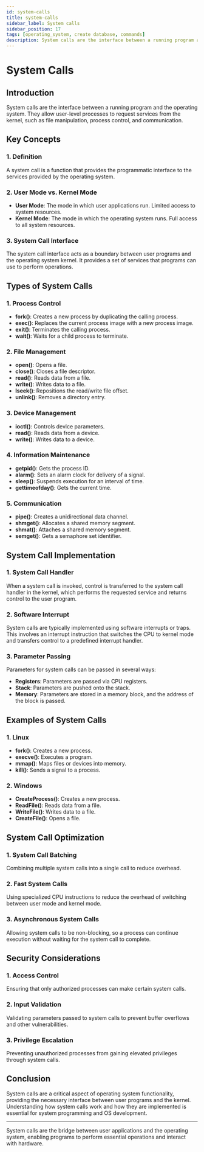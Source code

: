 ```yaml
---
id: system-calls
title: system-calls
sidebar_label: System calls
sidebar_position: 17
tags: [operating_system, create database, commands]
description: System calls are the interface between a running program and the operating system.
---
```

# System Calls

## Introduction
System calls are the interface between a running program and the operating system. They allow user-level processes to request services from the kernel, such as file manipulation, process control, and communication.

## Key Concepts

### 1. Definition
A system call is a function that provides the programmatic interface to the services provided by the operating system.

### 2. User Mode vs. Kernel Mode
- **User Mode**: The mode in which user applications run. Limited access to system resources.
- **Kernel Mode**: The mode in which the operating system runs. Full access to all system resources.

### 3. System Call Interface
The system call interface acts as a boundary between user programs and the operating system kernel. It provides a set of services that programs can use to perform operations.

## Types of System Calls

### 1. Process Control
- **fork()**: Creates a new process by duplicating the calling process.
- **exec()**: Replaces the current process image with a new process image.
- **exit()**: Terminates the calling process.
- **wait()**: Waits for a child process to terminate.

### 2. File Management
- **open()**: Opens a file.
- **close()**: Closes a file descriptor.
- **read()**: Reads data from a file.
- **write()**: Writes data to a file.
- **lseek()**: Repositions the read/write file offset.
- **unlink()**: Removes a directory entry.

### 3. Device Management
- **ioctl()**: Controls device parameters.
- **read()**: Reads data from a device.
- **write()**: Writes data to a device.

### 4. Information Maintenance
- **getpid()**: Gets the process ID.
- **alarm()**: Sets an alarm clock for delivery of a signal.
- **sleep()**: Suspends execution for an interval of time.
- **gettimeofday()**: Gets the current time.

### 5. Communication
- **pipe()**: Creates a unidirectional data channel.
- **shmget()**: Allocates a shared memory segment.
- **shmat()**: Attaches a shared memory segment.
- **semget()**: Gets a semaphore set identifier.

## System Call Implementation

### 1. System Call Handler
When a system call is invoked, control is transferred to the system call handler in the kernel, which performs the requested service and returns control to the user program.

### 2. Software Interrupt
System calls are typically implemented using software interrupts or traps. This involves an interrupt instruction that switches the CPU to kernel mode and transfers control to a predefined interrupt handler.

### 3. Parameter Passing
Parameters for system calls can be passed in several ways:
- **Registers**: Parameters are passed via CPU registers.
- **Stack**: Parameters are pushed onto the stack.
- **Memory**: Parameters are stored in a memory block, and the address of the block is passed.

## Examples of System Calls

### 1. Linux
- **fork()**: Creates a new process.
- **execve()**: Executes a program.
- **mmap()**: Maps files or devices into memory.
- **kill()**: Sends a signal to a process.

### 2. Windows
- **CreateProcess()**: Creates a new process.
- **ReadFile()**: Reads data from a file.
- **WriteFile()**: Writes data to a file.
- **CreateFile()**: Opens a file.

## System Call Optimization

### 1. System Call Batching
Combining multiple system calls into a single call to reduce overhead.

### 2. Fast System Calls
Using specialized CPU instructions to reduce the overhead of switching between user mode and kernel mode.

### 3. Asynchronous System Calls
Allowing system calls to be non-blocking, so a process can continue execution without waiting for the system call to complete.

## Security Considerations

### 1. Access Control
Ensuring that only authorized processes can make certain system calls.

### 2. Input Validation
Validating parameters passed to system calls to prevent buffer overflows and other vulnerabilities.

### 3. Privilege Escalation
Preventing unauthorized processes from gaining elevated privileges through system calls.

## Conclusion
System calls are a critical aspect of operating system functionality, providing the necessary interface between user programs and the kernel. Understanding how system calls work and how they are implemented is essential for system programming and OS development.

---

System calls are the bridge between user applications and the operating system, enabling programs to perform essential operations and interact with hardware.
